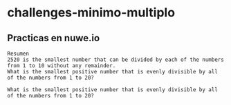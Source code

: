 # challenges-minimo-multiplo

## Practicas en nuwe.io
  
	Resumen
	2520 is the smallest number that can be divided by each of the numbers from 1 to 10 without any remainder.
	What is the smallest positive number that is evenly divisible by all of the numbers from 1 to 20?
	
	What is the smallest positive number that is evenly divisible by all of the numbers from 1 to 20?
